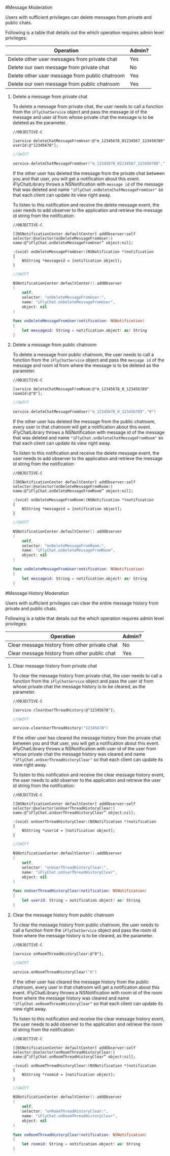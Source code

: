 #Message Moderation

Users with sufficient privileges can delete messages from private and public chats.

Following is a table that details out the which operation requires admin level privileges:

| Operation                                      | Admin? |
|------------------------------------------------|--------|
| Delete other user messages from private chat   | Yes    |
| Delete our own message from private chat       | No     |
| Delete other user message from public chatroom | Yes    |
| Delete our own message from public chatroom    | Yes    |


1. Delete a message from private chat

    To delete a message from private chat, the user needs to call a function from the `iFlyChatService` object and pass the message id of the message and user id from whose private chat the message is to be deleted as the parameter.

    ```obj-c
    //OBJECTIVE-C

    [service deleteChatMessageFromUser:@"m_12345678_01234567_123456789" userId:@"12345678"];
    ```
    ```swift
    //SWIFT

    service.deleteChatMessageFromUser("m_12345678_01234567_123456789","12345678")
    ```
  
    If the other user has deleted the message from the private chat between you and that user, you will get a notification about this event. iFlyChatLibrary throws a NSNotification with `message id` of the message that was deleted and name `"iFlyChat.onDeleteChatMessageFromUser"` so that each client can update its view right away.

    To listen to this notification and receive the delete message event, the user needs to add observer to the application and retrieve the message id string from the notification:

    ```obj-c
    //OBJECTIVE-C

    [[NSNotificationCenter defaultCenter] addObserver:self selector:@selector(onDeleteMessageFromUser:) name:@”iFlyChat.onDeleteMessageFromUser” object:nil];

    -(void) onDeleteMessageFromUser:(NSNotification *)notification
    {
        NSString *messageid = [notification object];
    }
    ```
    ```swift
    //SWIFT

    NSNotificationCenter.defaultCenter().addObserver
    (
        self,
        selector: "onDeleteMessageFromUser:",
        name: "iFlyChat.onDeleteMessageFromUser",
        object: nil
    )

    func onDeleteMessageFromUser(notification: NSNotification)
    {
        let messageid: String = notification.object! as! String
    }
    ```
  
2. Delete a message from public chatroom

    To delete a message from public chatroom, the user needs to call a function from the `iFlyChatService` object and pass the `message id` of the message and room id from where the message is to be deleted as the parameter.

    ```obj-c
    //OBJECTIVE-C

    [service deleteChatMessageFromRoom:@"m_12345678_0_123456789" roomId:@"0"];
    ```
    ```swift
    //SWIFT

    service.deleteChatMessageFromUser("m_12345678_0_123456789","0")
    ```
  
    If the other user has deleted the message from the public chatroom, every user in that chatroom will get a notification about this event. iFlyChatLibrary throws a NSNotification with message id of the message that was deleted and name `"iFlyChat.onDeleteChatMessageFromRoom"` so that each client can update its view right away.

    To listen to this notification and receive the delete message event, the user needs to add observer to the application and retrieve the message id string from the notification:

    ```obj-c
    //OBJECTIVE-C

    [[NSNotificationCenter defaultCenter] addObserver:self selector:@selector(onDeleteMessageFromRoom:) name:@”iFlyChat.onDeleteMessageFromRoom” object:nil];

    -(void) onDeleteMessageFromRoom:(NSNotification *)notification
    {
        NSString *messageid = [notification object];
    }
    ```
    ```swift
    //SWIFT

    NSNotificationCenter.defaultCenter().addObserver
    (
        self,
        selector: "onDeleteMessageFromRoom:",
        name: "iFlyChat.onDeleteMessageFromRoom",
        object: nil
    )

    func onDeleteMessageFromUser(notification: NSNotification)
    {
        let messageid: String = notification.object! as! String
    }
    ```

#Message History Moderation

Users with sufficient privileges can clear the entire message history from private and public chats.

Following is a table that details out the which operation requires admin level privileges:
    
| Operation                                     | Admin? |
|-----------------------------------------------|--------|
| Clear message history from other private chat | No     |
| Clear message history from other public chat  | Yes    |


1. Clear message history from private chat

    To clear the message history from private chat, the user needs to call a function from the `iFlyChatService` object and pass the user id from whose private chat the message history is to be cleared, as the parameter.

    ```obj-c
    //OBJECTIVE-C

    [service clearUserThreadHistory:@"12345678"];
    ```
    ```swift
    //SWIFT

    service.clearUserThreadHistory("12345678")
    ```

    If the other user has cleared the message history from the private chat between you and that user, you will get a notification about this event. iFlyChatLibrary throws a NSNotification with user id of the user from whose private chat the message history was cleared and name `"iFlyChat.onUserThreadHistoryClear"` so that each client can update its view right away.

    To listen to this notification and receive the clear message history event, the user needs to add observer to the application and retrieve the user id string from the notification:

    ```obj-c
    //OBJECTIVE-C

    [[NSNotificationCenter defaultCenter] addObserver:self selector:@selector(onUserThreadHistoryClear:) name:@”iFlyChat.onUserThreadHistoryClear” object:nil];

    -(void) onUserThreadHistoryClear:(NSNotification *)notification
    {
        NSString *userid = [notification object];
    }
    ```
    ```swift
    //SWIFT

    NSNotificationCenter.defaultCenter().addObserver
    (
        self,
        selector: "onUserThreadHistoryClear:",
        name: "iFlyChat.onUserThreadHistoryClear",
        object: nil
    )

    func onUserThreadHistoryClear(notification: NSNotification)
    {
        let userid: String = notification.object! as! String
    }
    ```

2. Clear the message history from public chatroom

    To clear the message history from public chatroom, the user needs to call a function from the `iFlyChatService` object and pass the room id from where the message history is to be cleared, as the parameter.

    ```obj-c
    //OBJECTIVE-C

    [service onRoomThreadHistoryClear:@"0"];
    ```
    ```swift
    //SWIFT

    service.onRoomThreadHistoryClear("0")
    ```

    If the other user has cleared the message history from the public chatroom, every user in that chatroom will get a notification about this event. iFlyChatLibrary throws a NSNotification with room id of the room from where the message history was cleared and name `"iFlyChat.onRoomThreadHistoryClear"` so that each client can update its view right away.

    To listen to this notification and receive the clear message history event, the user needs to add observer to the application and retrieve the room id string from the notification:

    ```obj-c
    //OBJECTIVE-C

    [[NSNotificationCenter defaultCenter] addObserver:self selector:@selector(onRoomThreadHistoryClear:) name:@”iFlyChat.onRoomThreadHistoryClear” object:nil];

    -(void) onRoomThreadHistoryClear:(NSNotification *)notification
    {
        NSString *roomid = [notification object];
    }
    ```
    ```swift
    //SWIFT

    NSNotificationCenter.defaultCenter().addObserver
    (
        self,
        selector: "onRoomThreadHistoryClear:",
        name: "iFlyChat.onRoomThreadHistoryClear",
        object: nil
    )

    func onRoomThreadHistoryClear(notification: NSNotification)
    {
        let roomid: String = notification.object! as! String
    }
    ```